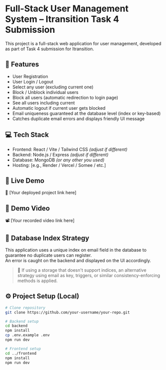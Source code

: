 # Full-Stack User Management System – Itransition Task 4 Submission

This project is a full-stack web application for user management, developed as part of Task 4 submission for Itransition.

## 🌟 Features

- User Registration
- User Login / Logout
- Select any user (excluding current one)
- Block / Unblock individual users
- Block all users (automatic redirection to login page)
- See all users including current
- Automatic logout if current user gets blocked
- Email uniqueness guaranteed at the database level (index or key-based)
- Catches duplicate email errors and displays friendly UI message

## 💻 Tech Stack

- Frontend: React / Vite / Tailwind CSS _(adjust if different)_
- Backend: Node.js / Express _(adjust if different)_
- Database: MongoDB _(or any other you used)_
- Hosting: [e.g., Render / Vercel / Somee / etc.]

## 🚀 Live Demo

🔗 [Your deployed project link here]

## 🎥 Demo Video

📽️ [Your recorded video link here]

## 🧠 Database Index Strategy

This application uses a unique index on email field in the database to guarantee no duplicate users can register.  
An error is caught on the backend and displayed on the UI accordingly.

> 📌 If using a storage that doesn't support indices, an alternative strategy using email as key, triggers, or similar consistency-enforcing methods is applied.

## ⚙️ Project Setup (Local)

```bash
# Clone repository
git clone https://github.com/your-username/your-repo.git

# Backend setup
cd backend
npm install
cp .env.example .env
npm run dev

# Frontend setup
cd ../frontend
npm install
npm run dev
```
